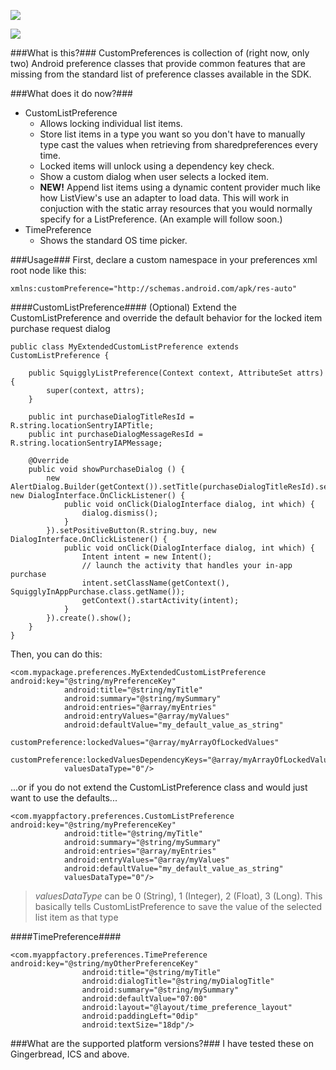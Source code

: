 ![](http://imageshack.us/scaled/medium/259/device20130415220640.png)

![](http://imageshack.us/scaled/medium/853/device20130415220617.png)

###What is this?###
CustomPreferences is collection of (right now, only two) Android preference classes that provide common features that are missing from the standard list of preference classes available in the SDK.

###What does it do now?###
- CustomListPreference
    - Allows locking individual list items.
    - Store list items in a type you want so you don't have to manually type cast the values when retrieving from sharedpreferences every time.
    - Locked items will unlock using a dependency key check.
    - Show a custom dialog when user selects a locked item.
    - **NEW!** Append list items using a dynamic content provider much like how ListView's use an adapter to load data. This will work in conjuction with the static array resources that you would normally specify for a ListPreference. (An example will follow soon.)
- TimePreference
    - Shows the standard OS time picker.

###Usage###
First, declare a custom namespace in your preferences xml root node like this:
```
xmlns:customPreference="http://schemas.android.com/apk/res-auto"
```

####CustomListPreference####
(Optional) Extend the CustomListPreference and override the default behavior for the locked item purchase request dialog
```
public class MyExtendedCustomListPreference extends CustomListPreference {

    public SquigglyListPreference(Context context, AttributeSet attrs) {
		super(context, attrs);
	}

	public int purchaseDialogTitleResId = R.string.locationSentryIAPTitle;
	public int purchaseDialogMessageResId = R.string.locationSentryIAPMessage;
	
	@Override
	public void showPurchaseDialog () {
		new AlertDialog.Builder(getContext()).setTitle(purchaseDialogTitleResId).setMessage(purchaseDialogMessageResId).setNegativeButton(R.string.close, new DialogInterface.OnClickListener() {
			public void onClick(DialogInterface dialog, int which) {
				dialog.dismiss();
			}
		}).setPositiveButton(R.string.buy, new DialogInterface.OnClickListener() {
			public void onClick(DialogInterface dialog, int which) {
				Intent intent = new Intent();
				// launch the activity that handles your in-app purchase
				intent.setClassName(getContext(), SquigglyInAppPurchase.class.getName());
				getContext().startActivity(intent);
			}
		}).create().show();
	}
}
```

Then, you can do this:

```
<com.mypackage.preferences.MyExtendedCustomListPreference android:key="@string/myPreferenceKey"
            android:title="@string/myTitle"
            android:summary="@string/mySummary"
            android:entries="@array/myEntries"
            android:entryValues="@array/myValues"
            android:defaultValue="my_default_value_as_string"
            customPreference:lockedValues="@array/myArrayOfLockedValues"
            customPreference:lockedValuesDependencyKeys="@array/myArrayOfLockedValuesDependencyKeyValues"
            valuesDataType="0"/>
```

...or if you do not extend the CustomListPreference class and would just want to use the defaults...
```
<com.myappfactory.preferences.CustomListPreference android:key="@string/myPreferenceKey"
            android:title="@string/myTitle"
            android:summary="@string/mySummary"
            android:entries="@array/myEntries"
            android:entryValues="@array/myValues"
            android:defaultValue="my_default_value_as_string"
            valuesDataType="0"/>
```

> *valuesDataType* can be 0 (String), 1 (Integer), 2 (Float), 3 (Long). This basically tells CustomListPreference to save the value of the selected list item as that type

####TimePreference####
```
<com.myappfactory.preferences.TimePreference android:key="@string/myOtherPreferenceKey"
                android:title="@string/myTitle"
	            android:dialogTitle="@string/myDialogTitle"
	            android:summary="@string/mySummary"
	            android:defaultValue="07:00"
	            android:layout="@layout/time_preference_layout"
	            android:paddingLeft="0dip"
	            android:textSize="18dp"/>
```

###What are the supported platform versions?###
I have tested these on Gingerbread, ICS and above.
